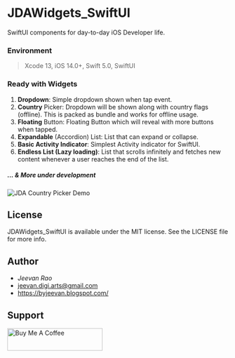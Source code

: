 # JDAWidgets_SwiftUI #
SwiftUI components for day-to-day iOS Developer life.

### Environment
> Xcode 13, iOS 14.0+, Swift 5.0, SwiftUI

### Ready with Widgets ###

1. **Dropdown**: Simple dropdown shown when tap event.
2. **Country** Picker: Dropdown will be shown along with country flags (offline). This is packed as bundle and works for offline usage.
3. **Floating** Button: Floating Button which will reveal with more buttons when tapped.
4. **Expandable** (Accordion) List: List that can expand or collapse.
5. **Basic Activity Indicator**: Simplest Activity indicator for SwiftUI.
6. **Endless List (Lazy loading)**: List that scrolls infinitely and fetches new content whenever a user reaches the end of the list.

##### ... & More under development 

![JDA Country Picker Demo](https://github.com/byJeevan/JDAWidgets_SwiftUI/blob/master/demo.gif)


## License ##
JDAWidgets_SwiftUI is available under the MIT license. See the LICENSE file for more info.

## Author ##
- *Jeevan Rao*
- jeevan.digi.arts@gmail.com
- https://byjeevan.blogspot.com/

## Support ##
<a href="https://www.buymeacoffee.com/jeevan" target="_blank"><img src="https://cdn.buymeacoffee.com/buttons/default-white.png" alt="Buy Me A Coffee" style="height: 51px !important;width: 217px !important;" ></a>
